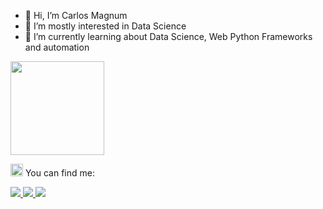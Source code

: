 - 👋 Hi, I’m Carlos Magnum
- 👀 I’m mostly interested in Data Science
- 🌱 I’m currently learning about Data Science, Web Python Frameworks and automation

<a href="https://github.com/camagnum">
<img src="https://github-readme-stats.vercel.app/api?username=camagnum&amp;show_icons=true&amp;theme=tokyonight&amp;include_all_commits=true&amp;count_private=true" data-canonical-src="https://github-readme-stats.vercel.app/api?username=camagnum&amp;show_icons=true&amp;theme=tokyonight&amp;include_all_commits=true&amp;count_private=true" style="max-width: 100%;" height="150em">
</a>

<img class="emoji" alt="mailbox" src="https://github.githubassets.com/images/icons/emoji/unicode/1f4eb.png" width="20" height="20"> You can find me:

<a href="https://www.github.com/camagnum">
  <img src="https://img.shields.io/badge/github-%23121011.svg?style=for-the-badge&amp" />
</a>
<a href="mailto:magnumbenevides@gmail.com">
  <img src ="https://img.shields.io/badge/Gmail-D14836?style=for-the-badge&logo=gmail&logoColor=white" />
</a>
<a href="https://linkedin.com/in/magnumbenevides">
  <img src="https://img.shields.io/badge/LinkedIn-0077B5?style=for-the-badge&logo=linkedin&logoColor=white"/>
</a>
<!---
camagnum/camagnum is a ✨ special ✨ repository because its `README.md` (this file) appears on your GitHub profile.
You can click the Preview link to take a look at your changes.
--->
